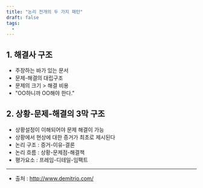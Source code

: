 ```yaml
---
title: "논리 전개의 두 가지 패턴"
draft: false
tags:
  - 
---
```

 
## 1. 해결사 구조
- 주장하는 바가 있는 문서
- 문제-해결의 대립구조
- 문제의 크기 > 해결 비용
- "OO하니까 OO해야 한다."

## 2. 상황-문제-해결의 3막 구조
- 상황설정이 이해되어야 문제 해결이 가능
- 상황에서 현상에 대한 증거가 최초로 제시된다
- 논리 구조 : 증거-이유-결론
- 논리 흐름 : 상황-문제점-해결책
- 평가요소 : 프레임-디테일-임팩트


---
- 출처 : http://www.demitrio.com/